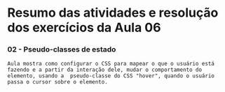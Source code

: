 # Resumo das atividades e resolução dos exercícios da Aula 06 #

### 02 - Pseudo-classes de estado ###
    Aula mostra como configurar o CSS para mapear o que o usuário está fazendo e a partir da interação dele, mudar o comportamento do elemento, usando a  pseudo-classe do CSS "hover", quando o usuário passa o cursor sobre o elemento.